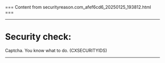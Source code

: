 === Content from securityreason.com_afef6cd6_20250125_193812.html ===


---

# Security check:

Captcha. You know what to do. (CXSECURITYIDS)

---


